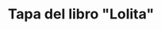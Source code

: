 ---
year: 2023
title: Tapa del libro "Lolita"
description: Completar con algun tipo de descripcion copada
image: /images/projects/lolita.png
tags:
  - Landings
  - Crypto
  - Ecommerce
---